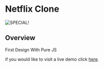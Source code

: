 # Netflix Clone

![SPECIAL!](https://www7.0zz0.com/2023/03/15/14/203793790.png)

## Overview

First Design With Pure JS

if you would like to visit a live demo click [here](https://special-design-ruby.vercel.app/).
